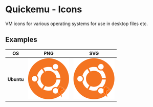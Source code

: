# Quickemu - Icons

VM icons for various operating systems for use in desktop files etc.

## Examples
<table>
	<thead>
		<tr>
			<th>OS</th>
			<th>PNG</th>
			<th>SVG</tg>
		</tr>
	</thead>
	<tbody>
		<tr>
			<th><b>Ubuntu</b></th>
			<td><img src="examples/ubuntu.png" alt="Ubuntu PNG" width="128"/></td>
			<td><img src="examples/ubuntu.svg" alt="Ubuntu SVG" width="128"/></td>
		</tr>
   	</tbody>
</table>
